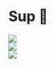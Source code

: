 <div>
  <h1>Sup 👋</h1>
  <a href="https://git.io/streak-stats">
     <img src="https://streak-stats.demolab.com?user=StefanAngelovski&theme=radical" />
  </a>
  <br>
  <a href="https://github.com/anuraghazra/github-readme-stats">
    <img src="https://github-readme-stats.vercel.app/api?username=stefanangelovski&count_private=true&show_icons=true&theme=radical" />
  </a>
  <br>
  <a href="https://github.com/anuraghazra/github-readme-stats">
    <img src="https://github-readme-stats.vercel.app/api/top-langs/?username=stefanangelovski&count_private=true&layout=compact&theme=radical" />
  </a>
</div>
